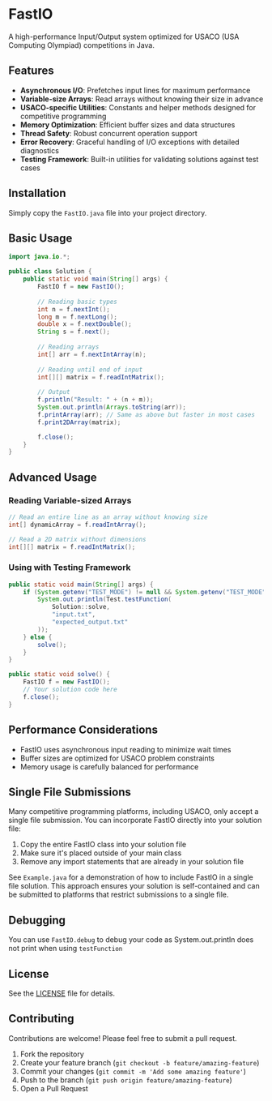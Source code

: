 # FastIO

A high-performance Input/Output system optimized for USACO (USA Computing Olympiad) competitions in Java.

## Features

- **Asynchronous I/O**: Prefetches input lines for maximum performance
- **Variable-size Arrays**: Read arrays without knowing their size in advance
- **USACO-specific Utilities**: Constants and helper methods designed for competitive programming
- **Memory Optimization**: Efficient buffer sizes and data structures
- **Thread Safety**: Robust concurrent operation support
- **Error Recovery**: Graceful handling of I/O exceptions with detailed diagnostics
- **Testing Framework**: Built-in utilities for validating solutions against test cases

## Installation

Simply copy the `FastIO.java` file into your project directory.

## Basic Usage

```java
import java.io.*;

public class Solution {
    public static void main(String[] args) {
        FastIO f = new FastIO();
        
        // Reading basic types
        int n = f.nextInt();
        long m = f.nextLong();
        double x = f.nextDouble();
        String s = f.next();
        
        // Reading arrays
        int[] arr = f.nextIntArray(n);
        
        // Reading until end of input
        int[][] matrix = f.readIntMatrix();
        
        // Output
        f.println("Result: " + (n + m));
        System.out.println(Arrays.toString(arr));
        f.printArray(arr); // Same as above but faster in most cases
        f.print2DArray(matrix);

        f.close();
    }
}
```

## Advanced Usage

### Reading Variable-sized Arrays

```java
// Read an entire line as an array without knowing size
int[] dynamicArray = f.readIntArray();

// Read a 2D matrix without dimensions
int[][] matrix = f.readIntMatrix();
```

### Using with Testing Framework

```java
public static void main(String[] args) {
    if (System.getenv("TEST_MODE") != null && System.getenv("TEST_MODE").equals("true")) {
        System.out.println(Test.testFunction(
            Solution::solve,
            "input.txt", 
            "expected_output.txt"
        ));
    } else {
        solve();
    }
}

public static void solve() {
    FastIO f = new FastIO();
    // Your solution code here
    f.close();
}
```

## Performance Considerations

- FastIO uses asynchronous input reading to minimize wait times
- Buffer sizes are optimized for USACO problem constraints
- Memory usage is carefully balanced for performance

## Single File Submissions

Many competitive programming platforms, including USACO, only accept a single file submission. You can incorporate FastIO directly into your solution file:

1. Copy the entire FastIO class into your solution file
2. Make sure it's placed outside of your main class
3. Remove any import statements that are already in your solution file

See `Example.java` for a demonstration of how to include FastIO in a single file solution. This approach ensures your solution is self-contained and can be submitted to platforms that restrict submissions to a single file.

## Debugging

You can use `FastIO.debug` to debug your code as System.out.println does not print when using `testFunction`

## License

See the [LICENSE](LICENSE) file for details.

## Contributing

Contributions are welcome! Please feel free to submit a pull request.

1. Fork the repository
2. Create your feature branch (`git checkout -b feature/amazing-feature`)
3. Commit your changes (`git commit -m 'Add some amazing feature'`)
4. Push to the branch (`git push origin feature/amazing-feature`)
5. Open a Pull Request
